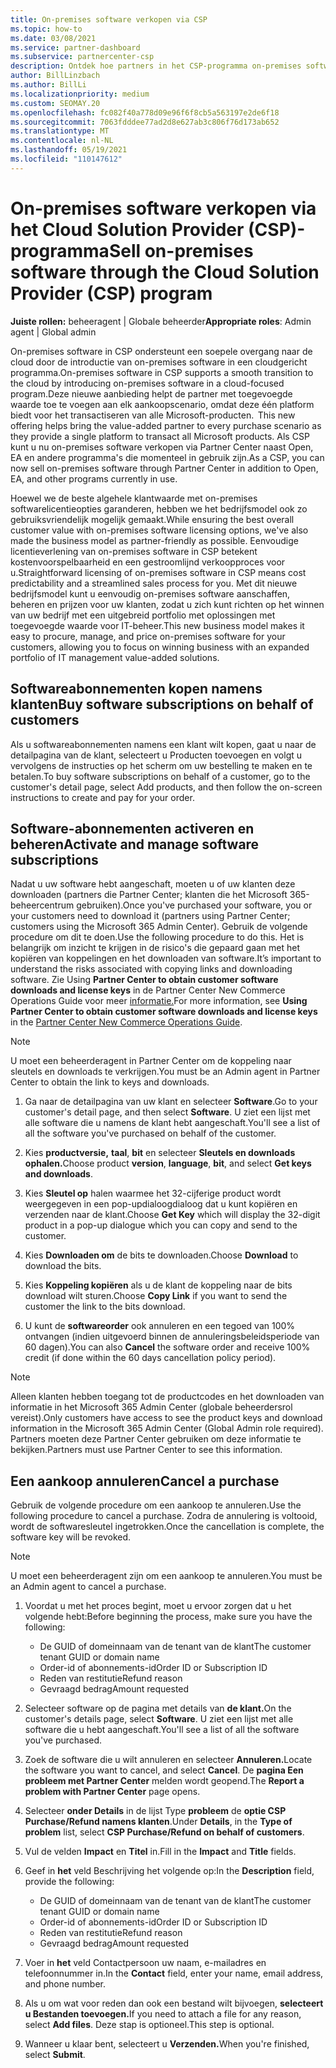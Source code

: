 ```yaml
---
title: On-premises software verkopen via CSP
ms.topic: how-to
ms.date: 03/08/2021
ms.service: partner-dashboard
ms.subservice: partnercenter-csp
description: Ontdek hoe partners in het CSP-programma on-premises softwareabonnementen kunnen kopen, beheren, verkopen en annuleren namens klanten in Partner Center.
author: BillLinzbach
ms.author: BillLi
ms.localizationpriority: medium
ms.custom: SEOMAY.20
ms.openlocfilehash: fc082f40a778d09e96f6f8cb5a563197e2de6f18
ms.sourcegitcommit: 7063fdddee77ad2d8e627ab3c806f76d173ab652
ms.translationtype: MT
ms.contentlocale: nl-NL
ms.lasthandoff: 05/19/2021
ms.locfileid: "110147612"
---
```

# <a name="sell-on-premises-software-through-the-cloud-solution-provider-csp-program"></a><span data-ttu-id="bb1a1-103">On-premises software verkopen via het Cloud Solution Provider (CSP)-programma</span><span class="sxs-lookup"><span data-stu-id="bb1a1-103">Sell on-premises software through the Cloud Solution Provider (CSP) program</span></span>

<span data-ttu-id="bb1a1-104">**Juiste rollen:** beheeragent | Globale beheerder</span><span class="sxs-lookup"><span data-stu-id="bb1a1-104">**Appropriate roles**: Admin agent | Global admin</span></span>

<span data-ttu-id="bb1a1-105">On-premises software in CSP ondersteunt een soepele overgang naar de cloud door de introductie van on-premises software in een cloudgericht programma.</span><span class="sxs-lookup"><span data-stu-id="bb1a1-105">On-premises software in CSP supports a smooth transition to the cloud by introducing on-premises software in a cloud-focused program.</span></span><span data-ttu-id="bb1a1-106">Deze nieuwe aanbieding helpt de partner met toegevoegde waarde toe te voegen aan elk aankoopscenario, omdat deze één platform biedt voor het transactiseren van alle Microsoft-producten.</span><span class="sxs-lookup"><span data-stu-id="bb1a1-106">  This new offering helps bring the value-added partner to every purchase scenario as they provide a single platform to transact all Microsoft products.</span></span> <span data-ttu-id="bb1a1-107">Als CSP kunt u nu on-premises software verkopen via Partner Center naast Open, EA en andere programma's die momenteel in gebruik zijn.</span><span class="sxs-lookup"><span data-stu-id="bb1a1-107">As a CSP, you can now sell on-premises software through Partner Center in addition to Open, EA, and other programs currently in use.</span></span>  
 
<span data-ttu-id="bb1a1-108">Hoewel we de beste algehele klantwaarde met on-premises softwarelicentieopties garanderen, hebben we het bedrijfsmodel ook zo gebruiksvriendelijk mogelijk gemaakt.</span><span class="sxs-lookup"><span data-stu-id="bb1a1-108">While ensuring the best overall customer value with on-premises software licensing options, we've also made the business model as partner-friendly as possible.</span></span> <span data-ttu-id="bb1a1-109">Eenvoudige licentieverlening van on-premises software in CSP betekent kostenvoorspelbaarheid en een gestroomlijnd verkoopproces voor u.</span><span class="sxs-lookup"><span data-stu-id="bb1a1-109">Straightforward licensing of on-premises software in CSP means cost predictability and a streamlined sales process for you.</span></span> <span data-ttu-id="bb1a1-110">Met dit nieuwe bedrijfsmodel kunt u eenvoudig on-premises software aanschaffen, beheren en prijzen voor uw klanten, zodat u zich kunt richten op het winnen van uw bedrijf met een uitgebreid portfolio met oplossingen met toegevoegde waarde voor IT-beheer.</span><span class="sxs-lookup"><span data-stu-id="bb1a1-110">This new business model makes it easy to procure, manage, and price on-premises software for your customers, allowing you to focus on winning business with an expanded portfolio of IT management value-added solutions.</span></span>

## <a name="buy-software-subscriptions-on-behalf-of-customers"></a><span data-ttu-id="bb1a1-111">Softwareabonnementen kopen namens klanten</span><span class="sxs-lookup"><span data-stu-id="bb1a1-111">Buy software subscriptions on behalf of customers</span></span>

<span data-ttu-id="bb1a1-112">Als u softwareabonnementen namens een klant wilt kopen, gaat u naar de detailpagina van de klant, selecteert u Producten toevoegen en volgt u vervolgens de instructies op het scherm om uw bestelling te maken en te betalen.</span><span class="sxs-lookup"><span data-stu-id="bb1a1-112">To buy software subscriptions on behalf of a customer, go to the customer's detail page, select Add products, and then follow the on-screen instructions to create and pay for your order.</span></span>

## <a name="activate-and-manage-software-subscriptions"></a><span data-ttu-id="bb1a1-113">Software-abonnementen activeren en beheren</span><span class="sxs-lookup"><span data-stu-id="bb1a1-113">Activate and manage software subscriptions</span></span>

<span data-ttu-id="bb1a1-114">Nadat u uw software hebt aangeschaft, moeten u of uw klanten deze downloaden (partners die Partner Center; klanten die het Microsoft 365-beheercentrum gebruiken).</span><span class="sxs-lookup"><span data-stu-id="bb1a1-114">Once you've purchased your software, you or your customers need to download it (partners using Partner Center; customers using the Microsoft 365 Admin Center).</span></span> <span data-ttu-id="bb1a1-115">Gebruik de volgende procedure om dit te doen.</span><span class="sxs-lookup"><span data-stu-id="bb1a1-115">Use the following procedure to do this.</span></span> <span data-ttu-id="bb1a1-116">Het is belangrijk om inzicht te krijgen in de risico's die gepaard gaan met het kopiëren van koppelingen en het downloaden van software.</span><span class="sxs-lookup"><span data-stu-id="bb1a1-116">It’s important to understand the risks associated with copying links and downloading software.</span></span> <span data-ttu-id="bb1a1-117">Zie Using **Partner Center to obtain customer software downloads and license keys** in de Partner Center New Commerce Operations Guide voor meer [informatie.](https://partner.microsoft.com/resources/detail/partner-center-new-commerce-operations-guide-pdf)</span><span class="sxs-lookup"><span data-stu-id="bb1a1-117">For more information, see **Using Partner Center to obtain customer software downloads and license keys** in the [Partner Center New Commerce Operations Guide](https://partner.microsoft.com/resources/detail/partner-center-new-commerce-operations-guide-pdf).</span></span>

>[!NOTE]
><span data-ttu-id="bb1a1-118">U moet een beheerderagent in Partner Center om de koppeling naar sleutels en downloads te verkrijgen.</span><span class="sxs-lookup"><span data-stu-id="bb1a1-118">You must be an Admin agent in Partner Center to obtain the link to keys and downloads.</span></span>

1. <span data-ttu-id="bb1a1-119">Ga naar de detailpagina van uw klant en selecteer **Software**.</span><span class="sxs-lookup"><span data-stu-id="bb1a1-119">Go to your customer's detail page, and then select **Software**.</span></span> <span data-ttu-id="bb1a1-120">U ziet een lijst met alle software die u namens de klant hebt aangeschaft.</span><span class="sxs-lookup"><span data-stu-id="bb1a1-120">You'll see a list of all the software you've purchased on behalf of the customer.</span></span>

2. <span data-ttu-id="bb1a1-121">Kies **productversie,** **taal**, **bit** en selecteer **Sleutels en downloads ophalen.**</span><span class="sxs-lookup"><span data-stu-id="bb1a1-121">Choose product **version**, **language**, **bit**, and select **Get keys and downloads**.</span></span> 

3. <span data-ttu-id="bb1a1-122">Kies **Sleutel op** halen waarmee het 32-cijferige product wordt weergegeven in een pop-updialoogdialoog dat u kunt kopiëren en verzenden naar de klant.</span><span class="sxs-lookup"><span data-stu-id="bb1a1-122">Choose **Get Key** which will display the 32-digit product in a pop-up dialogue which you can copy and send to the customer.</span></span> 

4. <span data-ttu-id="bb1a1-123">Kies **Downloaden om** de bits te downloaden.</span><span class="sxs-lookup"><span data-stu-id="bb1a1-123">Choose **Download** to download the bits.</span></span> 

5. <span data-ttu-id="bb1a1-124">Kies **Koppeling kopiëren** als u de klant de koppeling naar de bits download wilt sturen.</span><span class="sxs-lookup"><span data-stu-id="bb1a1-124">Choose **Copy Link** if you want to send the customer the link to the bits download.</span></span> 

6. <span data-ttu-id="bb1a1-125">U kunt de **softwareorder** ook annuleren en een tegoed van 100% ontvangen (indien uitgevoerd binnen de annuleringsbeleidsperiode van 60 dagen).</span><span class="sxs-lookup"><span data-stu-id="bb1a1-125">You can also **Cancel** the software order and receive 100% credit (if done within the 60 days cancellation policy period).</span></span>

>[!NOTE]
><span data-ttu-id="bb1a1-126">Alleen klanten hebben toegang tot de productcodes en het downloaden van informatie in het Microsoft 365 Admin Center (globale beheerdersrol vereist).</span><span class="sxs-lookup"><span data-stu-id="bb1a1-126">Only customers have access to see the product keys and download information in the Microsoft 365 Admin Center (Global Admin role required).</span></span> <span data-ttu-id="bb1a1-127">Partners moeten deze Partner Center gebruiken om deze informatie te bekijken.</span><span class="sxs-lookup"><span data-stu-id="bb1a1-127">Partners must use Partner Center to see this information.</span></span>

## <a name="cancel-a-purchase"></a><span data-ttu-id="bb1a1-128">Een aankoop annuleren</span><span class="sxs-lookup"><span data-stu-id="bb1a1-128">Cancel a purchase</span></span>

<span data-ttu-id="bb1a1-129">Gebruik de volgende procedure om een aankoop te annuleren.</span><span class="sxs-lookup"><span data-stu-id="bb1a1-129">Use the following procedure to cancel a purchase.</span></span> <span data-ttu-id="bb1a1-130">Zodra de annulering is voltooid, wordt de softwaresleutel ingetrokken.</span><span class="sxs-lookup"><span data-stu-id="bb1a1-130">Once the cancellation is complete, the software key will be revoked.</span></span>

>[!NOTE]
><span data-ttu-id="bb1a1-131">U moet een beheerderagent zijn om een aankoop te annuleren.</span><span class="sxs-lookup"><span data-stu-id="bb1a1-131">You must be an Admin agent to cancel a purchase.</span></span> 

1.  <span data-ttu-id="bb1a1-132">Voordat u met het proces begint, moet u ervoor zorgen dat u het volgende hebt:</span><span class="sxs-lookup"><span data-stu-id="bb1a1-132">Before beginning the process, make sure you have the following:</span></span> 
    - <span data-ttu-id="bb1a1-133">De GUID of domeinnaam van de tenant van de klant</span><span class="sxs-lookup"><span data-stu-id="bb1a1-133">The customer tenant GUID or domain name</span></span>
    - <span data-ttu-id="bb1a1-134">Order-id of abonnements-id</span><span class="sxs-lookup"><span data-stu-id="bb1a1-134">Order ID or Subscription ID</span></span>
    - <span data-ttu-id="bb1a1-135">Reden van restitutie</span><span class="sxs-lookup"><span data-stu-id="bb1a1-135">Refund reason</span></span>
    - <span data-ttu-id="bb1a1-136">Gevraagd bedrag</span><span class="sxs-lookup"><span data-stu-id="bb1a1-136">Amount requested</span></span>

2.  <span data-ttu-id="bb1a1-137">Selecteer software op de pagina met details van **de klant.**</span><span class="sxs-lookup"><span data-stu-id="bb1a1-137">On the customer's details page, select **Software**.</span></span> <span data-ttu-id="bb1a1-138">U ziet een lijst met alle software die u hebt aangeschaft.</span><span class="sxs-lookup"><span data-stu-id="bb1a1-138">You'll see a list of all the software you've purchased.</span></span> 

3.  <span data-ttu-id="bb1a1-139">Zoek de software die u wilt annuleren en selecteer **Annuleren.**</span><span class="sxs-lookup"><span data-stu-id="bb1a1-139">Locate the software you want to cancel, and select **Cancel**.</span></span> <span data-ttu-id="bb1a1-140">De **pagina Een probleem met Partner Center** melden wordt geopend.</span><span class="sxs-lookup"><span data-stu-id="bb1a1-140">The **Report a problem with Partner Center** page opens.</span></span> 

4.  <span data-ttu-id="bb1a1-141">Selecteer **onder Details** in de lijst Type **probleem** de **optie CSP Purchase/Refund namens klanten**.</span><span class="sxs-lookup"><span data-stu-id="bb1a1-141">Under **Details**, in the **Type of problem** list, select **CSP Purchase/Refund on behalf of customers**.</span></span>

5.  <span data-ttu-id="bb1a1-142">Vul de velden **Impact** en **Titel** in.</span><span class="sxs-lookup"><span data-stu-id="bb1a1-142">Fill in the **Impact** and **Title** fields.</span></span> 

6.  <span data-ttu-id="bb1a1-143">Geef in **het** veld Beschrijving het volgende op:</span><span class="sxs-lookup"><span data-stu-id="bb1a1-143">In the **Description** field, provide the following:</span></span> 
    -   <span data-ttu-id="bb1a1-144">De GUID of domeinnaam van de tenant van de klant</span><span class="sxs-lookup"><span data-stu-id="bb1a1-144">The customer tenant GUID or domain name</span></span>
    -   <span data-ttu-id="bb1a1-145">Order-id of abonnements-id</span><span class="sxs-lookup"><span data-stu-id="bb1a1-145">Order ID or Subscription ID</span></span>
    -   <span data-ttu-id="bb1a1-146">Reden van restitutie</span><span class="sxs-lookup"><span data-stu-id="bb1a1-146">Refund reason</span></span>
    -   <span data-ttu-id="bb1a1-147">Gevraagd bedrag</span><span class="sxs-lookup"><span data-stu-id="bb1a1-147">Amount requested</span></span>

7.  <span data-ttu-id="bb1a1-148">Voer in **het** veld Contactpersoon uw naam, e-mailadres en telefoonnummer in.</span><span class="sxs-lookup"><span data-stu-id="bb1a1-148">In the **Contact** field, enter your name, email address, and phone number.</span></span> 

8.  <span data-ttu-id="bb1a1-149">Als u om wat voor reden dan ook een bestand wilt bijvoegen, **selecteert u Bestanden toevoegen.**</span><span class="sxs-lookup"><span data-stu-id="bb1a1-149">If you need to attach a file for any reason, select **Add files**.</span></span> <span data-ttu-id="bb1a1-150">Deze stap is optioneel.</span><span class="sxs-lookup"><span data-stu-id="bb1a1-150">This step is optional.</span></span> 

9.  <span data-ttu-id="bb1a1-151">Wanneer u klaar bent, selecteert u **Verzenden.**</span><span class="sxs-lookup"><span data-stu-id="bb1a1-151">When you're finished, select **Submit**.</span></span>